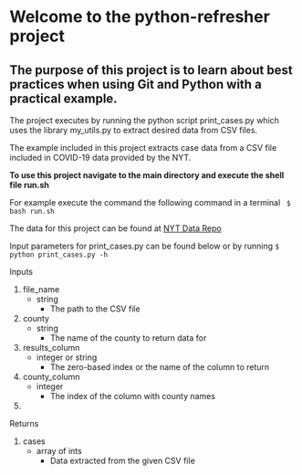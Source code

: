 
# Welcome to the python-refresher project

## The purpose of this project is to learn about best practices when using Git and Python with a practical example.

The project executes by running the python script print_cases.py which uses the library my_utils.py to extract desired data from CSV files.

The  example included in this project extracts case data from a CSV file included in COVID-19 data provided by the NYT. 

**To use this project navigate to the main directory and execute the shell file run.sh**

For example execute the command the following command in a terminal 
``` $ bash run.sh```

The data for this project can be found at [NYT Data Repo](https://github.com/nytimes/covid-19-data.git)




Input parameters for print_cases.py can be found below or by running ```$ python print_cases.py -h```

Inputs
1. file_name 
    - string 
        - The path to the CSV file
2. county
    - string 
        - The name of the county to return data for
3. results_column
    - integer or string
        - The zero-based index or the name of the column to return
4. county_column
    - integer 
        - The index of the column with county names
5.


Returns
1. cases
    - array of ints 
        - Data extracted from the given CSV file
